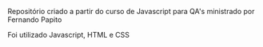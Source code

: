 Repositório criado a partir do curso de Javascript para QA's ministrado por Fernando Papito 

Foi utilizado Javascript, HTML e CSS 
